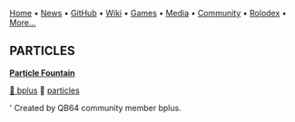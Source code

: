 [Home](https://qb64.com) • [News](/news.md) • [GitHub](/github.md) • [Wiki](/wiki.md) • [Games](/games.md) • [Media](/media.md) • [Community](/community.md) • [Rolodex](/rolodex.md) • [More...](/more.md)

## PARTICLES

**[Particle Fountain](particle-fountain/index)**

[🐝 bplus](bplus) 🔗 [particles](particles)

' Created by QB64 community member bplus.
